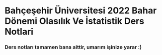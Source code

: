 # Bahçeşehir Üniversitesi 2022 Bahar Dönemi Olasılık Ve İstatistik Ders Notlari

### Ders notları tamamen bana aittir, umarım işinize yarar :)
